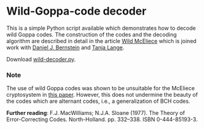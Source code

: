 # Wild-Goppa-code decoder

This is a simple Python script available which demonstrates how
to decode wild Goppa codes. The construction of the codes and the
decoding algorithm are described in detail in the article
[Wild McEliece](https://eprint.iacr.org/2010/410)
which is joined work with 
[Daniel J. Bernstein](http://cr.yp.to/djb.html)
and
[Tanja Lange](http://www.hyperelliptic.org/tanja/).

Download [wild-decoder.py](wild-decoder.py).

### Note
The use of wild Goppa codes was shown to be unsuitable for the
McEliece cryptosystem in 
[this paper](https://eprint.iacr.org/2014/112).
However, this does not undermine the beauty of the codes which
are alternant codes, i.e., a generalization of BCH
codes. 

**Further reading**: F.J. MacWilliams; N.J.A. Sloane (1977). The Theory of Error-Correcting Codes. North-Holland. pp. 332–338. ISBN 0-444-85193-3.

